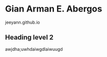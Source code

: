 # Gian Arman E. Abergos
jeeyann.github.io
<h2>Heading level 2</h2> awjdha;uwhdaiwgdlaiwuugd













